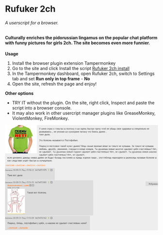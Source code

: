 # Rufuker 2ch
###### A userscript for a browser. 
#### Culturally enriches the pidorussian lingamus on the popular chat platform with funny pictures for girls 2ch. The site becomes even more funnier.


**Usage**
1. Install the browser plugin extension Tampermonkey
2. Go to the site and click Install the script [Rufuker 2ch install](https://greasyfork.org/ru/scripts/432951-rufuker-2ch)
3. In the Tampermonkey dashboard, open Rufuker 2ch, switch to Settings tab and set **Run only in top frame** - **No**
4. Open the site, refresh the page and enjoy!

**Other options**
* TRY IT without the plugin. On the site, right click, Inspect and paste the script into a browser console. 
* It may also work in other usercript manager plugins like GreaseMonkey, ViolentMonkey, FireMonkey. 

![Demo](/Demo-Screenshot.png)
